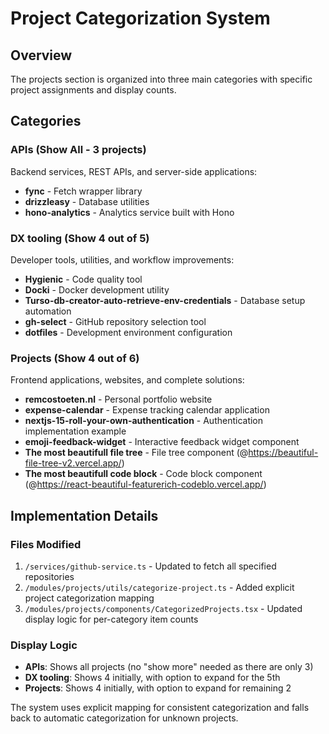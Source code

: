# Project Categorization System

## Overview

The projects section is organized into three main categories with specific project assignments and display counts.

## Categories

### APIs (Show All - 3 projects)
Backend services, REST APIs, and server-side applications:
- **fync** - Fetch wrapper library
- **drizzleasy** - Database utilities 
- **hono-analytics** - Analytics service built with Hono

### DX tooling (Show 4 out of 5)
Developer tools, utilities, and workflow improvements:
- **Hygienic** - Code quality tool
- **Docki** - Docker development utility
- **Turso-db-creator-auto-retrieve-env-credentials** - Database setup automation
- **gh-select** - GitHub repository selection tool
- **dotfiles** - Development environment configuration

### Projects (Show 4 out of 6)
Frontend applications, websites, and complete solutions:
- **remcostoeten.nl** - Personal portfolio website
- **expense-calendar** - Expense tracking calendar application
- **nextjs-15-roll-your-own-authentication** - Authentication implementation example
- **emoji-feedback-widget** - Interactive feedback widget component
- **The most beautifull file tree** - File tree component (@https://beautiful-file-tree-v2.vercel.app/)
- **The most beautifull code block** - Code block component (@https://react-beautiful-featurerich-codeblo.vercel.app/)

## Implementation Details

### Files Modified
1. `/services/github-service.ts` - Updated to fetch all specified repositories
2. `/modules/projects/utils/categorize-project.ts` - Added explicit project categorization mapping
3. `/modules/projects/components/CategorizedProjects.tsx` - Updated display logic for per-category item counts

### Display Logic
- **APIs**: Shows all projects (no "show more" needed as there are only 3)
- **DX tooling**: Shows 4 initially, with option to expand for the 5th
- **Projects**: Shows 4 initially, with option to expand for remaining 2

The system uses explicit mapping for consistent categorization and falls back to automatic categorization for unknown projects.